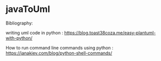 # javaToUml





Bibliography:

   writing uml code in python : https://blog.toast38coza.me/easy-plantuml-with-python/
   
   How to run command line commands using python : https://janakiev.com/blog/python-shell-commands/

